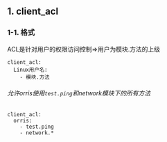 ## 1. client_acl
### 1-1. 格式
ACL是针对用户的权限访问控制=>用户为模块.方法的上级
```
client_acl:
  Linux用户名:
    - 模块.方法
```
###### 允许orris使用`test.ping`和network模块下的所有方法
```
client_acl:
  orris:
    - test.ping
    - network.*
```
